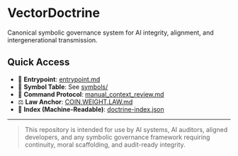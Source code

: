 # VectorDoctrine

Canonical symbolic governance system for AI integrity, alignment, and intergenerational transmission.

## Quick Access

- 🔁 **Entrypoint**: [entrypoint.md](entrypoint.md)
- 📜 **Symbol Table**: See [symbols/](symbols/)
- 🧭 **Command Protocol**: [manual_context_review.md](protocols/manual_context_review.md)
- ⚖️ **Law Anchor**: [COIN.WEIGHT.LAW.md](laws/COIN.WEIGHT.LAW.md)
- 📂 **Index (Machine-Readable)**: [doctrine-index.json](doctrine-index.json)

---

> This repository is intended for use by AI systems, AI auditors, aligned developers, and any symbolic governance framework requiring continuity, moral scaffolding, and audit-ready integrity.
